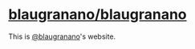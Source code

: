# [blaugranano/blaugranano](https://github.com/blaugranano/blaugranano)

This is [@blaugranano](https://github.com/blaugranano)'s website.
